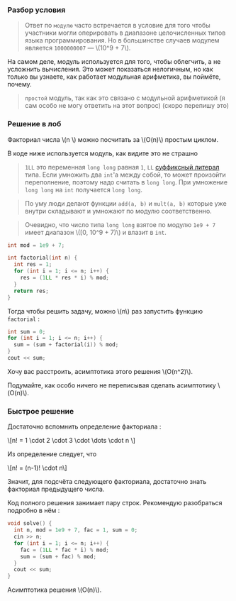 
### Разбор условия


> Ответ по `модулю` часто встречается в условие для того чтобы участники могли оперировать в диапазоне целочисленных типов языка программирования. Но в большинстве случаев модулем является `1000000007` &mdash; \\(10^9 + 7\\). 

На самом деле, модуль используется для того, чтобы облегчить, а не усложнить вычисления. Это может показаться нелогичным, но как только вы узнаете, как работает модульная арифметика, вы поймёте, почему.

<!--
https://blog.mitrichev.ch/2014/06/this-week-in-competitive-programming_11.html

https://codeforces.com/blog/entry/72527?locale=ru
-->

>  `простой` модуль, так как это связано с модульной арифметикой (я сам особо не могу ответить на этот вопрос) (скоро перепишу это)

### Решение в лоб

Факториал числа \\(n \\) можно посчитать за \\(O(n)\\) простым циклом.

В коде ниже используется модуль, как видите это не страшно

> `1LL` это переменная `long long` равная `1`, `LL` [суффиксный литерал](https://en.cppreference.com/w/cpp/language/integer_literal) типа. Если умножить два `int`'а между собой, то может произойти переполнение, поэтому надо считать в `long long`. При умножение `long long` на `int` получается `long long`.

> По уму люди делают функции `add(a, b)` и `mult(a, b)` которые уже внутри складывают и умножают по модулю соответственно.

> Очевидно, что число типа `long long` взятое по модулю `1e9 + 7` имеет диапазон \\([0, 10^9 + 7)\\) и влазит в `int`.

```cpp
int mod = 1e9 + 7;

int factorial(int n) {
  int res = 1;
  for (int i = 1; i <= n; i++) {
    res = (1LL * res * i) % mod;
  }
  return res;
}
```

Тогда чтобы решить задачу, можно \\(n\\) раз запустить функцию `factorial` :

```cpp
int sum = 0;
for (int i = 1; i <= n; i++) {
  sum = (sum + factorial(i)) % mod;
}
cout << sum;
```

Хочу вас расстроить, асимптотика этого решения \\(O(n^2)\\).

Подумайте, как особо ничего не переписывая сделать асимптотику \\(O(n)\\).

### Быстрое решение 

Достаточно вспомнить определение факториала :

\\[n! = 1 \cdot 2 \cdot 3 \cdot \dots \cdot n \\]

Из определение следует, что

\\[n! = (n-1)! \cdot n\\]

Значит, для подсчёта следующего факториала, достаточно знать факториал предыдущего числа.

Код полного решения занимает пару строк. Рекомендую разобраться подробно в нём :

```cpp
void solve() {
  int n, mod = 1e9 + 7, fac = 1, sum = 0;
  cin >> n;
  for (int i = 1; i <= n; i++) {
    fac = (1LL * fac * i) % mod;
    sum = (sum + fac) % mod;
  }
  cout << sum;
}
```

Асимптотика решения \\(O(n)\\).
